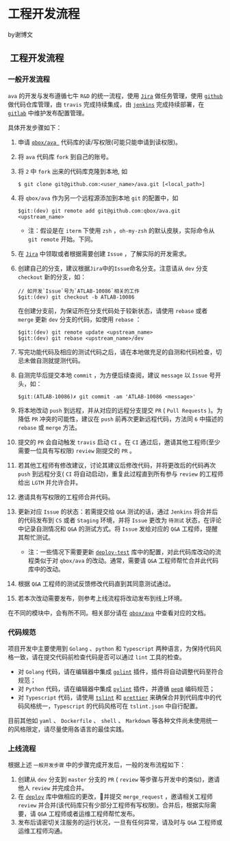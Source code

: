 # 工程开发流程

by谢博文

##  工程开发流程

### 一般开发流程
`ava` 的开发与发布遵循七牛 `R&D` 的统一流程，使用 [`Jira`](http://jira.qiniu.io) 做任务管理，使用 [`github`](http://github.com/qbox) 做代码仓库管理，由 `travis` 完成持续集成，由 [`jenkins`](http://jenkins.qiniu.io) 完成持续部署，在 [`gitlab`](http://gitlab.qiniu.io/deploy) 中维护发布配置管理。

具体开发步骤如下：

1. 申请 [`qbox/ava `](github.com/qbox/ava/) 代码库的读/写权限(可能只能申请到读权限)。

2. 将 `ava` 代码库 `fork` 到自己的账号。

3. 将 `2` 中 `fork` 出来的代码库克隆到本地, 如
    ```shell
    $ git clone git@github.com:<user_name>/ava.git [<local_path>]
    ```

4. 将 `qbox/ava` 作为另一个远程源添加到本地 `git` 的配置中，如
    ```shell
    $git:(dev) git remote add git@github.com:qbox/ava.git <upstream_name>
    ```
    * 注：假设是在 `iterm` 下使用 `zsh` ，`oh-my-zsh` 的默认皮肤，实际命令从 `git remote` 开始。下同。

5. 在 [`Jira`](http://jira.qiniu.io/) 中领取或者根据需要创建 `Issue` ，了解实际的开发需求。

6. 创建自己的分支，建议根据`Jira`中的`Issue`命名分支。注意请从 `dev` 分支 `checkout` 新的分支，如：

    ```shell
    // 如开发`Issue`号为`ATLAB-10086`相关的工作
    $git:(dev) git checkout -b ATLAB-10086
    ```
    在创建分支前，为保证所在分支代码处于较新状态，请使用 `rebase` 或者 `merge` 更新 `dev` 分支的代码，如使用 `rebase` ：
    ```shell
    $git:(dev) git remote update <upstream_name>
    $git:(dev) git rebase <upstream_name>/dev
    ```

7. 写完功能代码及相应的测试代码之后，请在本地做充足的自测和代码检查，切忌未做自测就提测代码。

8. 自测完毕后提交本地 `commit` ，为方便后续查阅，建议 `message` 以 `Issue` 号开头，如：
    ``` shell
    $git:(ATLAB-10086)✗ git commit -am 'ATLAB-10086 <message>'
    ```

9. 将本地改动 `push` 到远程，并从对应的远程分支提交 `PR` ( `Pull Requests` )。为降低 `PR` 冲突的可能性，建议在 `push` 前再次更新远程代码，方法同 `6` 中描述的 `rebase` 或 `merge` 方法。

10. 提交的 `PR` 会自动触发 `travis` 启动 `CI` 。在 `CI` 通过后，邀请其他工程师(至少需要一位具有写权限) `review` 刚提交的 `PR` 。

11. 若其他工程师有修改建议，讨论其建议后修改代码，并将更改后的代码再次 `push` 到远程分支( `CI` 将自动启动)，重复此过程直到所有参与 `review` 的工程师给出 `LGTM` 并允许合并。

12. 邀请具有写权限的工程师合并代码。

13. 更新对应 `Issue` 的状态：若需提交给 `Q&A` 测试的话，通过 `Jenkins` 将合并后的代码发布到 `CS` 或者 `Staging` 环境，并将 `Issue` 更改为 `待测试` 状态，在评论中记录自测情况和 `Q&A` 的测试方式。将 `Issue` 发给对应的 `Q&A` 工程师，提醒其帮忙测试。

     * 注：一些情况下需要更新 [`deploy-test`](http://gitlab.qiniu.io/qbox/deploy-test) 库中的配置，对此代码库改动的流程类似于对 `qbox/ava` 的改动。通常，需要请 `Q&A` 工程师帮忙合并此代码库中的改动。

14. 根据 `Q&A` 工程师的测试反馈修改代码直到其同意测试通过。

15. 若本次改动需要发布，则参考上线流程将改动发布到线上环境。

在不同的模块中，会有所不同。相关部分请在 [`qbox/ava`](http://github.com/qbox/ava) 中查看对应的文档。

### 代码规范

项目开发中主要使用到 `Golang` 、`python` 和 `Typescript` 两种语言，为保持代码风格一致，请在提交代码前检查代码是否可以通过 `lint` 工具的检查。

* 对 `Golang` 代码，请在编辑器中集成 [`golint`](https://github.com/golang/lint) 插件，插件将自动调整代码至符合规范；
* 对 `Python` 代码，请在编辑器中集成 [`pylint`](https://pylint.readthedocs.io/en/latest/) 插件，并遵循 [`pep8`](https://www.python.org/dev/peps/pep-0008/) 编码规范；
* 对 `Typescript` 代码，请使用 [`tslint`](https://github.com/palantir/tslint) 和 [`prettier`](https://github.com/prettier/prettier) 来确保合并到代码库中的代码风格统一，`Typescript` 的代码风格可在 `tslint.json` 中自行配置。

目前其他如 `yaml` 、 `Dockerfile` 、 `shell` 、 `Markdown` 等各种文件尚未使用统一的风格限定，请尽量使用各语言的最佳实践。



### 上线流程

根据上述 `一般开发步骤` 中的步骤完成开发后，一般的发布流程如下：

1. 创建从 `dev` 分支到 `master` 分支的 `PR` ( `review` 等步骤与开发中的类似)，邀请他人 `review` 并完成合并。
2. 在 [`deploy`](http://gitlab.qiniu.io/qbox/deploy) 库中做相应的更改，并提交 `merge_request` ，邀请相关工程师 `review` 并合并(该代码库只有少部分工程师有写权限)。合并后，根据实际需要，请 `Q&A` 工程师或者运维工程师帮忙发布。
3. 发布后请密切关注服务的运行状况，一旦有任何异常，请及时与 `Q&A` 工程师或运维工程师沟通。




